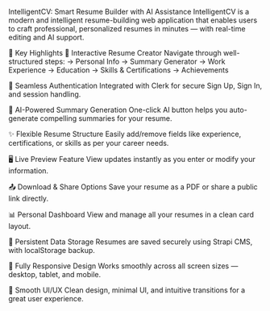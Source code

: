 IntelligentCV: Smart Resume Builder with AI Assistance
IntelligentCV is a modern and intelligent resume-building web application that enables users to craft professional, personalized resumes in minutes — with real-time editing and AI support.

🚀 Key Highlights
🧾 Interactive Resume Creator
Navigate through well-structured steps:
→ Personal Info
→ Summary Generator
→ Work Experience
→ Education
→ Skills & Certifications
→ Achievements

🔐 Seamless Authentication
Integrated with Clerk for secure Sign Up, Sign In, and session handling.

🤖 AI-Powered Summary Generation
One-click AI button helps you auto-generate compelling summaries for your resume.

✨ Flexible Resume Structure
Easily add/remove fields like experience, certifications, or skills as per your career needs.

🖥️ Live Preview Feature
View updates instantly as you enter or modify your information.

📤 Download & Share Options
Save your resume as a PDF or share a public link directly.

📊 Personal Dashboard
View and manage all your resumes in a clean card layout.

💾 Persistent Data Storage
Resumes are saved securely using Strapi CMS, with localStorage backup.

📱 Fully Responsive Design
Works smoothly across all screen sizes — desktop, tablet, and mobile.

💫 Smooth UI/UX
Clean design, minimal UI, and intuitive transitions for a great user experience.




